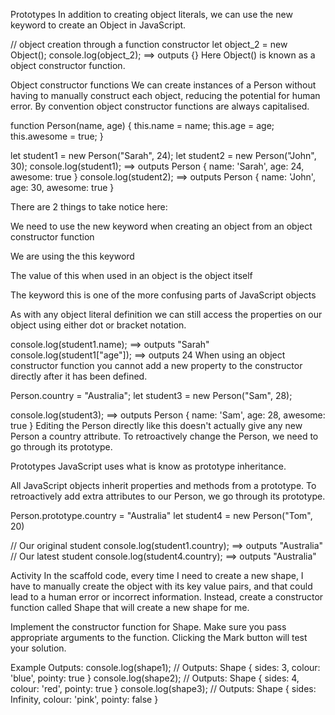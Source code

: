Prototypes
In addition to creating object literals, we can use the new keyword to create an Object in JavaScript.

// object creation through a function constructor
let object_2 = new Object();
console.log(object_2); ==> outputs {}
Here Object() is known as a object constructor function.

Object constructor functions
We can create instances of a Person without having to manually construct each object, reducing the potential for human error. By convention object constructor functions are always capitalised.

function Person(name, age) {
  this.name = name;
  this.age = age;
  this.awesome = true;
}

let student1 = new Person("Sarah", 24);
let student2 = new Person("John", 30);
console.log(student1); ==> outputs Person { name: 'Sarah', age: 24, awesome: true }
console.log(student2); ==> outputs Person { name: 'John', age: 30, awesome: true }

There are 2 things to take notice here:

We need to use the new keyword when creating an object from an object constructor function

We are using the this keyword 

The value of this when used in an object is the object itself

The keyword this is one of the more confusing parts of JavaScript objects

As with any object literal definition we can still access the properties on our object using either dot or bracket notation.

console.log(student1.name); ==> outputs "Sarah"
console.log(student1["age"]); ==> outputs 24
When using an object constructor function you cannot add a new property to the constructor directly after it has been defined.

Person.country = "Australia";
let student3 = new Person("Sam", 28);

console.log(student3); ==> outputs Person { name: 'Sam', age: 28, awesome: true }
Editing the Person directly like this doesn't actually give any new Person a country attribute. To retroactively change the Person, we need to go through its prototype.

Prototypes
JavaScript uses what is know as prototype inheritance.

All JavaScript objects inherit properties and methods from a prototype. To retroactively add extra attributes to our Person, we go through its prototype.

Person.prototype.country = "Australia"
let student4 = new Person("Tom", 20)

// Our original student
console.log(student1.country); ==> outputs "Australia"
// Our latest student
console.log(student4.country); ==> outputs "Australia"

Activity
In the scaffold code,  every time I need to create a new shape, I have to manually create the object with its key value pairs, and that could lead to a human error or incorrect information. Instead, create a constructor function called Shape that will create a new shape for me. 

Implement the constructor function for Shape. Make sure you pass appropriate arguments to the function. Clicking the Mark button will test your solution.


Example Outputs:
console.log(shape1); // Outputs: Shape { sides: 3, colour: 'blue', pointy: true }
console.log(shape2); // Outputs: Shape { sides: 4, colour: 'red', pointy: true }
console.log(shape3); // Outputs: Shape { sides: Infinity, colour: 'pink', pointy: false }
